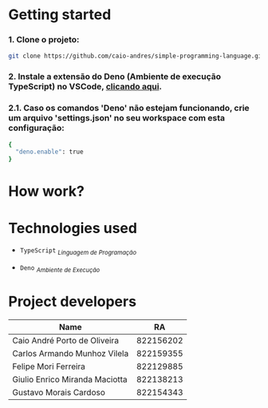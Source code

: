 # Getting started

### 1. Clone o projeto:

```bash
git clone https://github.com/caio-andres/simple-programming-language.git
```

### 2. Instale a extensão do Deno (Ambiente de execução TypeScript) no VSCode, [clicando aqui](https://marketplace.visualstudio.com/items?itemName=denoland.vscode-deno).

### 2.1. Caso os comandos 'Deno' não estejam funcionando, crie um arquivo 'settings.json' no seu workspace com esta configuração:

```bash
{
  "deno.enable": true
}
```

# How work?

# Technologies used

- `TypeScript` <sub>_Linguagem de Programação_</sub>

- `Deno` <sub>_Ambiente de Execução_</sub>

# Project developers

| Name                           | RA        |
| ------------------------------ | --------- |
| Caio André Porto de Oliveira   | 822156202 |
| Carlos Armando Munhoz Vilela   | 822159355 |
| Felipe Mori Ferreira           | 822129885 |
| Giulio Enrico Miranda Maciotta | 822138213 |
| Gustavo Morais Cardoso         | 822154343 |
